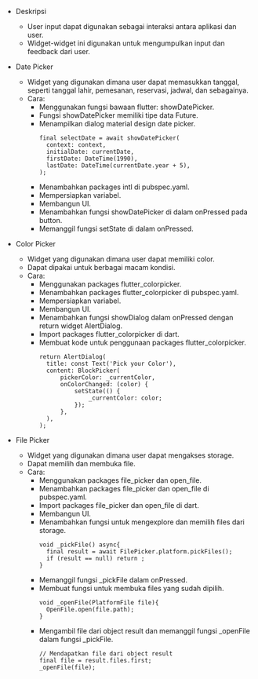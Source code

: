 - Deskripsi
  - User input dapat digunakan sebagai interaksi antara aplikasi dan user.
  - Widget-widget ini digunakan untuk mengumpulkan input dan feedback dari user.

- Date Picker
  - Widget yang digunakan dimana user dapat memasukkan tanggal, seperti tanggal lahir, pemesanan, reservasi, jadwal, dan sebagainya.
  - Cara:
    - Menggunakan fungsi bawaan flutter: showDatePicker.
    - Fungsi showDatePicker memiliki tipe data Future.
    - Menampilkan dialog material design date picker.
      ```
      final selectDate = await showDatePicker(
        context: context,
        initialDate: currentDate,
        firstDate: DateTime(1990),
        lastDate: DateTime(currentDate.year + 5),
      );
      ```
    - Menambahkan packages intl di pubspec.yaml.
    - Mempersiapkan variabel.
    - Membangun UI.
    - Menambahkan fungsi showDatePicker di dalam onPressed pada button.
    - Memanggil fungsi setState di dalam onPressed.

- Color Picker
  - Widget yang digunakan dimana user dapat memiliki color.
  - Dapat dipakai untuk berbagai macam kondisi.
  - Cara:
    - Menggunakan packages flutter_colorpicker.
    - Menambahkan packages flutter_colorpicker di pubspec.yaml.
    - Mempersiapkan variabel.
    - Membangun UI.
    - Menambahkan fungsi showDialog dalam onPressed dengan return widget AlertDialog.
    - Import packages flutter_colorpicker di dart.
    - Membuat kode untuk penggunaan packages flutter_colorpicker.
      ```
      return AlertDialog(
        title: const Text('Pick your Color'),
        content: BlockPicker(
            pickerColor: _currentColor,
            onColorChanged: (color) {
                setState(() {
                    _currentColor: color;
                });
            },
        ),
      );
      ```

- File Picker
  - Widget yang digunakan dimana user dapat mengakses storage.
  - Dapat memilih dan membuka file.
  - Cara:
    - Menggunakan packages file_picker dan open_file.
    - Menambahkan packages file_picker dan open_file di pubspec.yaml.
    - Import packages file_picker dan open_file di dart.
    - Membangun UI.
    - Menambahkan fungsi untuk mengexplore dan memilih files dari storage.
      ```
      void _pickFile() async{
        final result = await FilePicker.platform.pickFiles();
        if (result == null) return ;
      }
      ```
    - Memanggil fungsi _pickFile dalam onPressed.
    - Membuat fungsi untuk membuka files yang sudah dipilih.
      ```
      void _openFile(PlatformFile file){
        OpenFile.open(file.path);
      }
      ```
    - Mengambil file dari object result dan memanggil fungsi _openFile dalam fungsi _pickFile.
      ```
      // Mendapatkan file dari object result
      final file = result.files.first;
      _openFile(file);
      ```